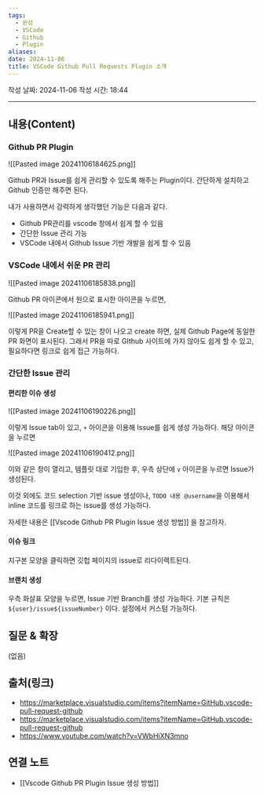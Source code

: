 ```yaml
---
tags:
  - 완성
  - VSCode
  - Github
  - Plugin
aliases: 
date: 2024-11-06
title: VSCode Github Pull Requests Plugin 소개
---
```

작성 날짜: 2024-11-06
작성 시간: 18:44


----
## 내용(Content)

### Github PR Plugin

![[Pasted image 20241106184625.png]]

Github PR과 Issue를 쉽게 관리할 수 있도록 해주는 Plugin이다. 간단하게 설치하고 Github 인증만 해주면 된다.

내가 사용하면서 강력하게 생각했던 기능은 다음과 같다.

- Github PR관리를 vscode 창에서 쉽게 할 수 있음
- 간단한 Issue 관리 가능
- VSCode 내에서 Github Issue 기반 개발을 쉽게 할 수 있음

### VSCode 내에서 쉬운 PR 관리

![[Pasted image 20241106185838.png]]

Github PR 아이콘에서 원으로 표시한 아이콘을 누르면, 

![[Pasted image 20241106185941.png]]

이렇게 PR을 Create할 수 있는 창이 나오고 create 하면, 실제 Github Page에 동일한 PR 화면이 표시된다. 그래서 PR을 따로 GIthub 사이트에 가지 않아도 쉽게 할 수 있고, 필요하다면 링크로 쉽게 접근 가능하다.

### 간단한 Issue 관리

#### 편리한 이슈 생성

![[Pasted image 20241106190226.png]]

이렇게 Issue tab이 있고, `+` 아이콘을 이용해 Issue를 쉽게 생성 가능하다.  해당 아이콘을 누르면

![[Pasted image 20241106190412.png]]

이와 같은 창이 열리고, 템플릿 대로 기입한 후, 우측 상단에  `v` 아이콘을 누르면 Issue가 생성된다.

이것 외에도 코드 selection 기반 issue 생성이나, `TODO 내용 @username`을 이용해서 inline 코드를 링크로 하는 issue를 생성 가능하다.

자세한 내용은 [[Vscode Github PR Plugin Issue 생성 방법]] 을 참고하자.

#### 이슈 링크

지구본 모양을 클릭하면 깃헙 페이지의 issue로 리다이렉트된다.

#### 브랜치 생성

우측 화살표 모양을 누르면, Issue 기반 Branch를 생성 가능하다. 기본 규칙은 
`${user}/issue${issueNumber}` 이다. 설정에서 커스텀 가능하다.

## 질문 & 확장

(없음)

## 출처(링크)

- https://marketplace.visualstudio.com/items?itemName=GitHub.vscode-pull-request-github
- https://marketplace.visualstudio.com/items?itemName=GitHub.vscode-pull-request-github
- https://www.youtube.com/watch?v=VWbHiXN3mno

## 연결 노트

- [[Vscode Github PR Plugin Issue 생성 방법]]









